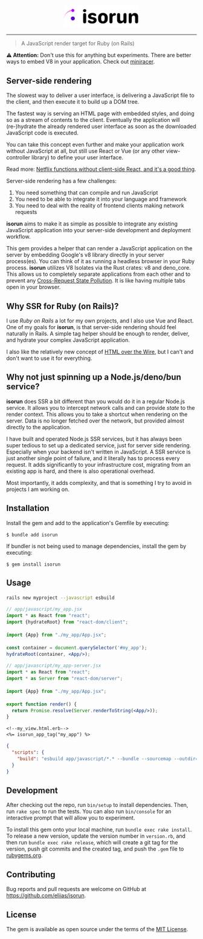 <p align="center">
  <img alt="isorun" src="./docs/assets/logo.png" width="200" />
</p>

---

> A JavaScript render target for Ruby (on Rails)

**⚠ ️Attention:** Don't use this for anything but experiments. There are better ways to embed V8
in your application. Check out [miniracer](https://github.com/rubyjs/mini_racer).

## Server-side rendering

The slowest way to deliver a user interface, is delivering a JavaScript file
to the client, and then execute it to build up a DOM tree.

The fastest way is serving an HTML page with embedded styles, and doing so as a
stream of contents to the client. Eventually the application will (re-)hydrate
the already rendered user interface as soon as the downloaded JavaScript code
is executed.

You can take this concept even further and make your application work without
JavaScript at all, but still use React or Vue (or any other view-controller
library) to define your user interface.

Read
more: [Netflix functions without client-side React, and it's a good thing](https://jakearchibald.com/2017/netflix-and-react/).

Server-side rendering has a few challenges:

1. You need something that can compile and run JavaScript
2. You need to be able to integrate it into your language and framework
3. You need to deal with the reality of frontend clients making network requests

**isorun** aims to make it as simple as possible to integrate any existing
JavaScript application into your server-side development and deployment
workflow.

This gem provides a helper that can render a JavaScript application on the
server by embedding Google's v8 library directly in your server process(es).
You can think of it as running a headless browser in your Ruby process.
**isorun** utilizes V8 Isolates via the Rust crates: v8 and deno_core. This
allows us to completely separate applications from each other and to prevent
any [Cross-Request State Pollution](https://vuejs.org/guide/scaling-up/ssr.html#cross-request-state-pollution).
It is like having multiple tabs open in your browser.

## Why SSR for Ruby (on Rails)?

I use *Ruby on Rails* a lot for my own projects, and I also use Vue and React.
One of my goals for **isorun**, is that server-side rendering should feel
naturally in Rails. A simple tag helper should be enough to render, deliver,
and hydrate your complex JavaScript application.

I also like the relatively new concept of
[HTML over the Wire](https://hotwired.dev/), but I can't and don't want to use
it for everything.

## Why not just spinning up a Node.js/deno/bun service?

**isorun** does SSR a bit different than you would do it in a regular Node.js
service. It allows you to intercept network calls and can provide *state* to
the render context. This allows you to take a shortcut when rendering on the
server. Data is no longer fetched over the network, but provided almost directly
to the application.

I have built and operated Node.js SSR services, but it has always been super
tedious to set up a dedicated service, just for server side rendering.
Especially when your backend isn't written in JavaScript. A SSR service is just
another single point of failure, and it literally has to process every request.
It adds significantly to your infrastructure cost, migrating from an existing
app is hard, and there is also operational overhead.

Most importantly, it adds complexity, and that is something I try to avoid in
projects I am working on.

## Installation

Install the gem and add to the application's Gemfile by executing:

    $ bundle add isorun

If bundler is not being used to manage dependencies, install the gem by
executing:

    $ gem install isorun

## Usage

```bash
rails new myproject --javascript esbuild
```

```jsx
// app/javascript/my_app.jsx
import * as React from "react";
import {hydrateRoot} from "react-dom/client";

import {App} from "./my_app/App.jsx";

const container = document.querySelector('#my_app');
hydrateRoot(container, <App/>);

```

```jsx
// app/javascript/my_app-server.jsx
import * as React from "react";
import * as Server from "react-dom/server";

import {App} from "./my_app/App.jsx";

export function render() {
  return Promise.resolve(Server.renderToString(<App/>));
}
```

```erb
<!--my_view.html.erb-->
<%= isorun_app_tag("my_app") %>
```

```json
{
  "scripts": {
    "build": "esbuild app/javascript/*.* --bundle --sourcemap --outdir=app/assets/builds --public-path=assets --format=esm"
  }
}
```

## Development

After checking out the repo, run `bin/setup` to install dependencies. Then, run
`rake spec` to run the tests. You can also run `bin/console` for an interactive
prompt that will allow you to experiment.

To install this gem onto your local machine, run `bundle exec rake install`. To
release a new version, update the version number in `version.rb`, and then run
`bundle exec rake release`, which will create a git tag for the version, push
git commits and the created tag, and push the `.gem` file to
[rubygems.org](https://rubygems.org).

## Contributing

Bug reports and pull requests are welcome on GitHub at
https://github.com/eliias/isorun.

## License

The gem is available as open source under the terms of the
[MIT License](https://opensource.org/licenses/MIT).
